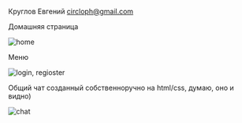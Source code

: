 Круглов Евгений circloph@gmail.com

Домашняя страница

![home](https://user-images.githubusercontent.com/90142137/204256037-6ea8cf55-f894-449c-93e7-149aace00d49.png)

Меню 

![login, regioster](https://user-images.githubusercontent.com/90142137/204256076-1554f8c7-c127-4fe4-b2f3-2b9ba51591cc.png)

Общий чат созданный собственноручно на html/css, думаю, оно и видно)

![chat](https://user-images.githubusercontent.com/90142137/204256117-5b9f9eef-acde-43e3-9d2e-68936e2e90e8.png)


